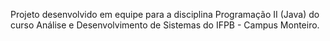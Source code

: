 
Projeto desenvolvido em equipe para a disciplina Programação II (Java) do curso Análise e Desenvolvimento de Sistemas do IFPB - Campus Monteiro.
